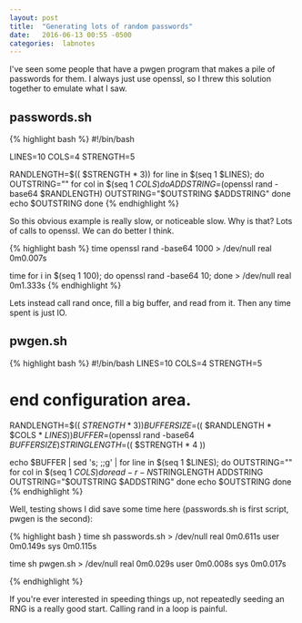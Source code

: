 ```yaml
---
layout: post
title:  "Generating lots of random passwords"
date:   2016-06-13 00:55 -0500
categories:  labnotes
---
```


I've seen some people that have a pwgen program that makes a pile of passwords for them. I always just use openssl, so I threw this solution together to emulate what I saw.

## passwords.sh
{% highlight bash %}
#!/bin/bash
 
LINES=10
COLS=4
STRENGTH=5
 
RANDLENGTH=$(( $STRENGTH * 3))
for line in $(seq 1 $LINES);
do
  OUTSTRING=""
  for col in $(seq 1 $COLS)
  do
    ADDSTRING=$(openssl rand -base64 $RANDLENGTH)
    OUTSTRING="$OUTSTRING $ADDSTRING"
  done
  echo $OUTSTRING
done
{% endhighlight %}

So this obvious example is really slow, or noticeable slow. Why is that? Lots of calls to openssl. We can do better I think.

{% highlight bash %}
time openssl rand -base64 1000 > /dev/null
real    0m0.007s

time for i in $(seq 1 100); do openssl rand -base64 10; done > /dev/null
real    0m1.333s
{% endhighlight %}

Lets instead call rand once, fill a big buffer, and read from it. Then any time spent is just IO.

## pwgen.sh
{% highlight bash %}
#!/bin/bash
LINES=10
COLS=4
STRENGTH=5
# end configuration area.         
                                                                     
RANDLENGTH=$(( $STRENGTH * 3))
BUFFERSIZE=$(( $RANDLENGTH * $COLS * $LINES))
BUFFER=$(openssl rand -base64 $BUFFERSIZE)
STRINGLENGTH=$(( $STRENGTH * 4 ))
 
echo $BUFFER |
sed 's; ;;g'  |
for line in $(seq 1 $LINES);
do
  OUTSTRING=""
  for col in $(seq 1 $COLS)
  do
    read -r -N$STRINGLENGTH ADDSTRING
    OUTSTRING="$OUTSTRING $ADDSTRING"
  done
  echo $OUTSTRING
done
{% endhighlight %}

Well, testing shows I did save some time here (passwords.sh is first script, pwgen is the second):

{% highlight bash }
time sh passwords.sh > /dev/null
real    0m0.611s
user    0m0.149s
sys    0m0.115s

time sh pwgen.sh > /dev/null
real    0m0.029s
user    0m0.008s
sys    0m0.017s

{% endhighlight %} 

If you're ever interested in speeding things up, not repeatedly seeding
an RNG is a really good start. Calling rand in a loop is painful.